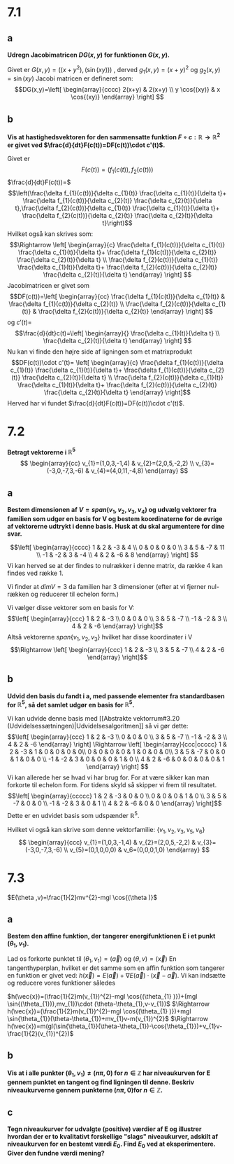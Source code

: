 # 7.1
## a
**Udregn Jacobimatricen $DG(x,y)$ for funktionen $G(x,y)$.**

Givet er $G(x,y)=((x+y^{2}),(\sin{}(xy)))$ , derved $g_{1}(x,y)=(x+y)^{2}$ og $g_{2}(x,y)=\sin{(xy)}$
Jacobi matricen er defineret som:
$$DG(x,y)=\left[
\begin{array}{cccc}
2(x+y) & 2(x+y) \\ 
y \cos{(xy)} & x \cos{(xy)}
\end{array}
\right] $$
## b
**Vis at hastighedsvektoren for den sammensatte funktion $F\circ c:\mathbb{R}\to \mathbb{R}^{2}$ er givet ved $\frac{d}{dt}F(c(t))=DF(c(t))\cdot c'(t)$.**

Givet er $$F(c(t))=(f_{1}(c(t)),f_{2}(c(t)))$$
$\frac{d}{dt}F(c(t))=$
$$\left(\frac{\delta f_{1}(c(t))}{\delta c_{1}(t)} \frac{\delta c_{1}(t)}{\delta t}+ \frac{\delta f_{1}(c(t))}{\delta c_{2}(t)} \frac{\delta c_{2}(t)}{\delta t},\frac{\delta f_{2}(c(t))}{\delta c_{1}(t)} \frac{\delta c_{1}(t)}{\delta t}+ \frac{\delta f_{2}(c(t))}{\delta c_{2}(t)} \frac{\delta c_{2}(t)}{\delta t}\right)$$
Hvilket også kan skrives som:
$$\Rightarrow \left[
\begin{array}{c}
\frac{\delta f_{1}(c(t))}{\delta c_{1}(t)} \frac{\delta c_{1}(t)}{\delta t}+ \frac{\delta f_{1}(c(t))}{\delta c_{2}(t)} \frac{\delta c_{2}(t)}{\delta t} \\ 
\frac{\delta f_{2}(c(t))}{\delta c_{1}(t)} \frac{\delta c_{1}(t)}{\delta t}+ \frac{\delta f_{2}(c(t))}{\delta c_{2}(t)} \frac{\delta c_{2}(t)}{\delta t}
\end{array}
\right] $$
Jacobimatricen er givet som
$$DF(c(t))=\left[
\begin{array}{cc}
\frac{\delta f_{1}(c(t))}{\delta c_{1}(t)} & \frac{\delta f_{1}(c(t))}{\delta c_{2}(t)} \\ 
\frac{\delta f_{2}(c(t))}{\delta c_{1}(t)} & \frac{\delta f_{2}(c(t))}{\delta c_{2}(t)}
\end{array}
\right] $$
og $c'(t)=$
$$\frac{d}{dt}c(t)=\left[
\begin{array}{}
\frac{\delta c_{1}(t)}{\delta t} \\ \frac{\delta c_{2}(t)}{\delta t}
\end{array}
\right] $$
Nu kan vi finde den højre side af ligningen som et matrixprodukt
$$DF(c(t))\cdot c'(t)= \left[
\begin{array}{c}
\frac{\delta f_{1}(c(t))}{\delta c_{1}(t)} \frac{\delta c_{1}(t)}{\delta t}+ \frac{\delta f_{1}(c(t))}{\delta c_{2}(t)} \frac{\delta c_{2}(t)}{\delta t} \\ 
\frac{\delta f_{2}(c(t))}{\delta c_{1}(t)} \frac{\delta c_{1}(t)}{\delta t}+ \frac{\delta f_{2}(c(t))}{\delta c_{2}(t)} \frac{\delta c_{2}(t)}{\delta t}
\end{array}
\right]$$
Herved har vi fundet $\frac{d}{dt}F(c(t))=DF(c(t))\cdot c'(t)$.
# 7.2
**Betragt vektorerne i $\mathbb{R}^{5}$**
$$
\begin{array}{cc}
v_{1}=(1,0,3,-1,4) & v_{2}=(2,0,5,-2,2) \\ v_{3}=(-3,0,-7,3,-6) & v_{4}=(4,0,11,-4,8)
\end{array}
$$
## a
**Bestem dimensionen af $V=span(v_{1},v_{2},v_{3},v_{4})$ og udvælg vektorer fra familien som udgør en basis for V og bestem koordinaterne for de øvrige af vektorerne udtrykt i denne basis. Husk at du skal argumentere for dine svar.**

$$\left[
\begin{array}{cccc}
1 & 2 & -3 & 4 \\ 
0 & 0 & 0 & 0 \\ 
3 & 5 & -7 & 11 \\ 
-1 & -2 & 3 & -4 \\ 
4 & 2 & -6 & 8
\end{array}
\right] $$
Vi kan herved se at der findes to nulrækker i denne matrix, da række 4 kan findes ved række 1.

Vi finder at $dim V=3$ da familien har 3 dimensioner (efter at vi fjerner nul-rækken og reducerer til echelon form.)

Vi vælger disse vektorer som en basis for V:
$$\left[
\begin{array}{ccc}
1 & 2 & -3 \\ 
0 & 0 & 0  \\ 
3 & 5 & -7  \\ 
-1 & -2 & 3  \\ 
4 & 2 & -6
\end{array}
\right]$$
Altså vektorerne $span \{v_{1},v_{2},v_{3} \}$ hvilket har disse koordinater i V
$$\Rightarrow  \left[
\begin{array}{ccc}
1 & 2 & -3 \\ 
3 & 5 & -7 \\ 
4 & 2 & -6
\end{array}
\right]$$
## b
**Udvid den basis du fandt i a, med passende elementer fra standardbasen for $\mathbb{R}^{5}$, så det samlet udgør en basis for $\mathbb{R}^{5}$.**

Vi kan udvide denne basis med [[Abstrakte vektorrum#3.20 (Udvidelsessætningen)|Udvidelsesalgoritmen]] så vi gør dette:
$$\left[
\begin{array}{ccc}
1 & 2 & -3  \\ 
0 & 0 & 0  \\ 
3 & 5 & -7  \\ 
-1 & -2 & 3  \\ 
4 & 2 & -6
\end{array}
\right] \Rightarrow 
\left[
\begin{array}{ccc|ccccc}
1 & 2 & -3   & 1 & 0 & 0 & 0 & 0\\ 
0 & 0 & 0   & 0 & 1 & 0 & 0 & 0\\ 
3 & 5 & -7  & 0 & 0 & 1 & 0 & 0 \\ 
-1 & -2 & 3  & 0 & 0 & 0 & 1 & 0 \\ 
4 & 2 & -6  & 0 & 0 & 0 & 0 & 1
\end{array}
\right] $$
Vi kan allerede her se hvad vi har brug for. For at være sikker kan man forkorte til echelon form. For tidens skyld så skipper vi frem til resultatet.
$$\left[
\begin{array}{ccccc}
1 & 2 & -3 & 0 & 0 \\ 
0 & 0 & 0 & 1 & 0 \\ 
3 & 5 & -7 & 0 & 0 \\ 
-1 & -2 & 3 & 0 & 1 \\ 
4 & 2 & -6 & 0 & 0
\end{array}
\right]$$
Dette er en udvidet basis som udspænder $\mathbb{R}^{5}$.

Hvilket vi også kan skrive som denne vektorfamilie:
$\{v_{1},v_{2},v_{3},v_{5},v_{6} \}$
$$
\begin{array}{ccc}
v_{1}=(1,0,3,-1,4) & v_{2}=(2,0,5,-2,2) & v_{3}=(-3,0,-7,3,-6) \\ v_{5}=(0,1,0,0,0) & v_6=(0,0,0,1,0)
\end{array}
$$
# 7.3
$E(\theta ,v)=\frac{1}{2}mv^{2}-mgl \cos{(\theta )}$ 
## a
**Bestem den affine funktion, der tangerer energifunktionen E i et punkt $(\theta_{1},v_{1})$.**

Lad os forkorte punktet til $(\theta_{1},v_{1})=(\vec{a})$ og $(\theta,v)=(\vec{x})$
En tangenthyperplan, hvilket er det samme som en affin funktion som tangerer en funktion er givet ved: $h(\vec{x})=E(\vec{a})+\nabla E(\vec{a})\cdot (\vec{x}-\vec{a})$.
Vi kan indsætte og reducere vores funktioner således 

$h(\vec{x})=(\frac{1}{2}m(v_{1})^{2}-mgl \cos{(\theta_{1} )})+(mgl \sin{(\theta_{1})},mv_{1})\cdot (\theta-\theta_{1},v-v_{1})$
$\Rightarrow h(\vec{x})=(\frac{1}{2}m(v_{1})^{2}-mgl \cos{(\theta_{1} )})+mgl \sin{\theta_{1}}(\theta-\theta_{1})+mv_{1}v-m(v_{1})^{2}$ 
$\Rightarrow h(\vec{x})=m(gl(\sin{\theta_{1}}(\theta-\theta_{1})-\cos{\theta_{1}})+v_{1}v- \frac{1}{2}(v_{1})^{2})$

## b
**Vis at i alle punkter $(\theta_{1},v_{1})\neq (n \pi ,0)$ for $n \in \mathbb{Z}$ har niveaukurven for E gennem punktet en tangent og find ligningen til denne. 
Beskriv niveaukurverne gennem punkterne $(n \pi ,0)$for $n \in \mathbb{Z}$.**



## c
**Tegn niveaukurver for udvalgte (positive) værdier af E og illustrer hvordan der er to kvalitativt forskellige "slags" niveaukurver, adskilt af niveaukurven for en bestemt værdi $E_{0}$. 
Find $E_{0}$ ved at eksperimentere. 
Giver den fundne værdi mening?**


